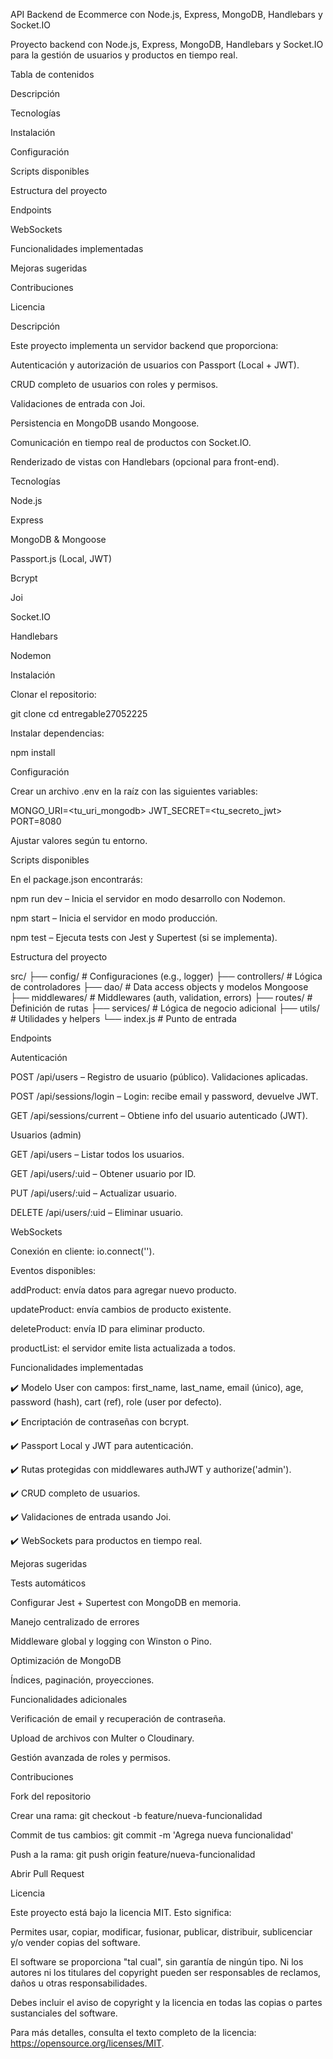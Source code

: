 API Backend de Ecommerce con Node.js, Express, MongoDB, Handlebars y Socket.IO

Proyecto backend con Node.js, Express, MongoDB, Handlebars y Socket.IO para la gestión de usuarios y productos en tiempo real.

Tabla de contenidos

Descripción

Tecnologías

Instalación

Configuración

Scripts disponibles

Estructura del proyecto

Endpoints

WebSockets

Funcionalidades implementadas

Mejoras sugeridas

Contribuciones

Licencia

Descripción

Este proyecto implementa un servidor backend que proporciona:

Autenticación y autorización de usuarios con Passport (Local + JWT).

CRUD completo de usuarios con roles y permisos.

Validaciones de entrada con Joi.

Persistencia en MongoDB usando Mongoose.

Comunicación en tiempo real de productos con Socket.IO.

Renderizado de vistas con Handlebars (opcional para front-end).

Tecnologías

Node.js

Express

MongoDB & Mongoose

Passport.js (Local, JWT)

Bcrypt

Joi

Socket.IO

Handlebars

Nodemon

Instalación

Clonar el repositorio:

git clone <repo-url>
cd entregable27052225

Instalar dependencias:

npm install

Configuración

Crear un archivo .env en la raíz con las siguientes variables:

MONGO_URI=<tu_uri_mongodb>
JWT_SECRET=<tu_secreto_jwt>
PORT=8080

Ajustar valores según tu entorno.

Scripts disponibles

En el package.json encontrarás:

npm run dev – Inicia el servidor en modo desarrollo con Nodemon.

npm start – Inicia el servidor en modo producción.

npm test – Ejecuta tests con Jest y Supertest (si se implementa).

Estructura del proyecto

src/
├── config/       # Configuraciones (e.g., logger)
├── controllers/  # Lógica de controladores
├── dao/          # Data access objects y modelos Mongoose
├── middlewares/  # Middlewares (auth, validation, errors)
├── routes/       # Definición de rutas
├── services/     # Lógica de negocio adicional
├── utils/        # Utilidades y helpers
└── index.js      # Punto de entrada

Endpoints

Autenticación

POST /api/users – Registro de usuario (público). Validaciones aplicadas.

POST /api/sessions/login – Login: recibe email y password, devuelve JWT.

GET /api/sessions/current – Obtiene info del usuario autenticado (JWT).

Usuarios (admin)

GET /api/users – Listar todos los usuarios.

GET /api/users/:uid – Obtener usuario por ID.

PUT /api/users/:uid – Actualizar usuario.

DELETE /api/users/:uid – Eliminar usuario.

WebSockets

Conexión en cliente: io.connect('<server>').

Eventos disponibles:

addProduct: envía datos para agregar nuevo producto.

updateProduct: envía cambios de producto existente.

deleteProduct: envía ID para eliminar producto.

productList: el servidor emite lista actualizada a todos.

Funcionalidades implementadas

✔️ Modelo User con campos: first_name, last_name, email (único), age, password (hash), cart (ref), role (user por defecto).

✔️ Encriptación de contraseñas con bcrypt.

✔️ Passport Local y JWT para autenticación.

✔️ Rutas protegidas con middlewares authJWT y authorize('admin').

✔️ CRUD completo de usuarios.

✔️ Validaciones de entrada usando Joi.

✔️ WebSockets para productos en tiempo real.

Mejoras sugeridas

Tests automáticos

Configurar Jest + Supertest con MongoDB en memoria.

Manejo centralizado de errores

Middleware global y logging con Winston o Pino.

Optimización de MongoDB

Índices, paginación, proyecciones.

Funcionalidades adicionales

Verificación de email y recuperación de contraseña.

Upload de archivos con Multer o Cloudinary.

Gestión avanzada de roles y permisos.

Contribuciones

Fork del repositorio

Crear una rama: git checkout -b feature/nueva-funcionalidad

Commit de tus cambios: git commit -m 'Agrega nueva funcionalidad'

Push a la rama: git push origin feature/nueva-funcionalidad

Abrir Pull Request

Licencia

Este proyecto está bajo la licencia MIT. Esto significa:

Permites usar, copiar, modificar, fusionar, publicar, distribuir, sublicenciar y/o vender copias del software.

El software se proporciona "tal cual", sin garantía de ningún tipo. Ni los autores ni los titulares del copyright pueden ser responsables de reclamos, daños u otras responsabilidades.

Debes incluir el aviso de copyright y la licencia en todas las copias o partes sustanciales del software.

Para más detalles, consulta el texto completo de la licencia: https://opensource.org/licenses/MIT.
